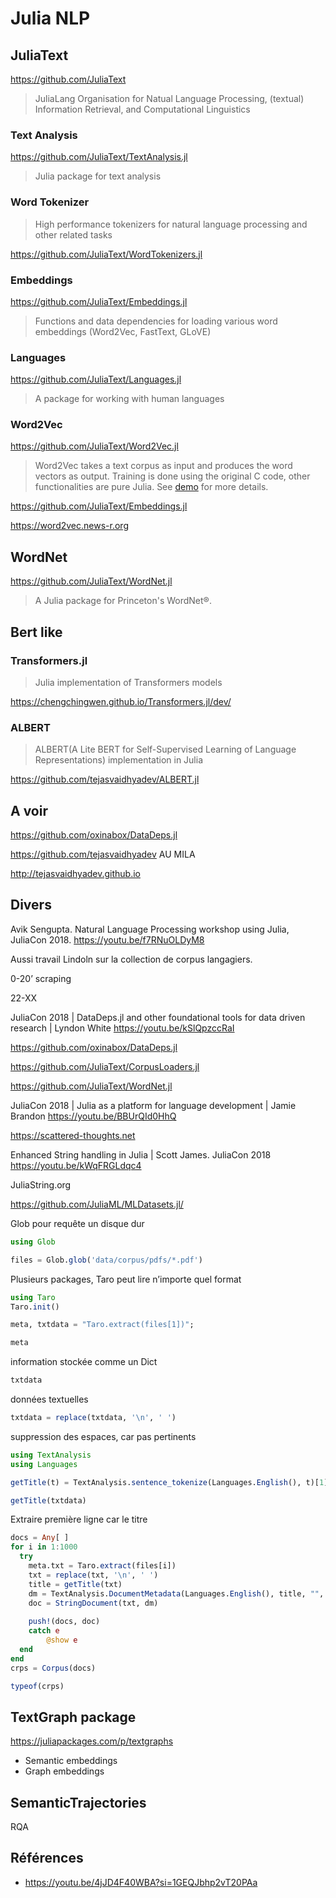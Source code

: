 # Julia NLP

## JuliaText

https://github.com/JuliaText

> JuliaLang Organisation for Natual Language Processing, (textual) Information Retrieval, and Computational Linguistics

### Text Analysis

https://github.com/JuliaText/TextAnalysis.jl

> Julia package for text analysis

### Word Tokenizer

> High performance tokenizers for natural language processing and other related tasks

https://github.com/JuliaText/WordTokenizers.jl

### Embeddings

https://github.com/JuliaText/Embeddings.jl

> Functions and data dependencies for loading various word embeddings (Word2Vec, FastText, GLoVE)

### Languages

https://github.com/JuliaText/Languages.jl

> A package for working with human languages

### Word2Vec

https://github.com/JuliaText/Word2Vec.jl

>Word2Vec takes a text corpus as input and produces the word vectors as output. Training is done using the original C code, other functionalities are pure Julia. See [demo](http://nbviewer.ipython.org/github/JuliaText/Word2Vec.jl/blob/master/examples/demo.ipynb) for more details.



https://github.com/JuliaText/Embeddings.jl

https://word2vec.news-r.org

## WordNet

https://github.com/JuliaText/WordNet.jl

> A Julia package for Princeton's WordNet®.

## Bert like

### Transformers.jl 

> Julia implementation of Transformers models

https://chengchingwen.github.io/Transformers.jl/dev/

### ALBERT

> ALBERT(A Lite BERT for Self-Supervised Learning of Language Representations) implementation in Julia

https://github.com/tejasvaidhyadev/ALBERT.jl

## A voir

https://github.com/oxinabox/DataDeps.jl

https://github.com/tejasvaidhyadev AU MILA

http://tejasvaidhyadev.github.io

## Divers

Avik Sengupta. Natural Language Processing workshop using Julia, JuliaCon 2018. https://youtu.be/f7RNuOLDyM8

Aussi travail Lindoln sur la collection de corpus langagiers.

0-20’ scraping

22-XX

JuliaCon 2018 | DataDeps.jl and other foundational tools for data driven research | Lyndon White https://youtu.be/kSlQpzccRaI

https://github.com/oxinabox/DataDeps.jl

https://github.com/JuliaText/CorpusLoaders.jl

https://github.com/JuliaText/WordNet.jl

JuliaCon 2018 | Julia as a platform for language development | Jamie Brandon https://youtu.be/BBUrQId0HhQ

https://scattered-thoughts.net

Enhanced String handling in Julia | Scott James. JuliaCon 2018 https://youtu.be/kWqFRGLdqc4

JuliaString.org

https://github.com/JuliaML/MLDatasets.jl/



Glob pour requête un disque dur

```julia
using Glob
```

```julia
files = Glob.glob('data/corpus/pdfs/*.pdf')
```

Plusieurs packages, Taro peut lire n’importe quel format

```julia
using Taro
Taro.init()
```

```julia
meta, txtdata = "Taro.extract(files[1])";
```

```julia
meta
```

information stockée comme un Dict

```julia
txtdata
```

données textuelles

```julia
txtdata = replace(txtdata, '\n', ' ')
```

suppression des espaces, car pas pertinents

```julia
using TextAnalysis
using Languages
```

```julia
getTitle(t) = TextAnalysis.sentence_tokenize(Languages.English(), t)[1];
```

```julia
getTitle(txtdata)
```

Extraire première ligne car le titre

```julia
docs = Any[ ]
for i in 1:1000
  try
    meta.txt = Taro.extract(files[i])
    txt = replace(txt, '\n', ' ')
    title = getTitle(txt)
    dm = TextAnalysis.DocumentMetadata(Languages.English(), title, "", meta["Creation-Date"])
    doc = StringDocument(txt, dm)
    
    push!(docs, doc)
    catch e
	    @show e
  end
end
crps = Corpus(docs)
```

```julia
typeof(crps)
```

## TextGraph package

https://juliapackages.com/p/textgraphs

- Semantic embeddings
- Graph embeddings

## SemanticTrajectories

RQA

## Références

- https://youtu.be/4jJD4F40WBA?si=1GEQJbhp2vT20PAa
